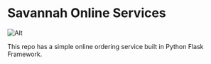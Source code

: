 # Savannah Online Services
![Alt][1] 

This repo has a simple online ordering service built in Python Flask Framework.

[1]: /sympha.png "Sympha Logo"

